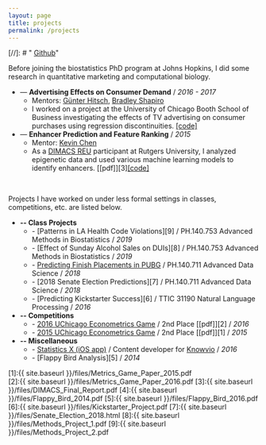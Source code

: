 ```yaml
---
layout: page
title: projects
permalink: /projects
---
```


[//]: # "<i class="fab fa-github"></i> <a href = "https://github.com/albertkuo">Github</a>"

Before joining the biostatistics PhD program at Johns Hopkins, I did some research in quantitative marketing and computational biology.

* — **Advertising Effects on Consumer Demand** / *2016 - 2017*
  * Mentors: [G&uuml;nter Hitsch](https://www.chicagobooth.edu/faculty/directory/h/gunter-j-hitsch), [Bradley Shapiro](https://www.chicagobooth.edu/faculty/directory/s/bradley-shapiro)
  * I worked on a project at the University of Chicago Booth School of Business investigating the effects of TV advertising on consumer purchases using regression discontinuities. [[code]](https://github.com/albertkuo/ra_booth)
* — **Enhancer Prediction and Feature Ranking** / *2015*
  * Mentor: [Kevin Chen](https://genfaculty.rutgers.edu/kcchen/home)
  * As a [DIMACS REU](http://reu.dimacs.rutgers.edu/) participant at Rutgers University, I analyzed epigenetic data and used various machine learning models to identify enhancers. [[pdf]][3][[code]](https://github.com/albertkuo/dimacs)

<br>

Projects I have worked on under less formal settings in classes, competitions, etc. are listed below.

* **-- Class Projects**
  * \- [Patterns in LA Health Code Violations][9] / PH.140.753 Advanced Methods in Biostatistics / *2019* 
  * \- [Effect of Sunday Alcohol Sales on DUIs][8] / PH.140.753 Advanced Methods in Biostatistics / *2019* 
  * \- [Predicting Finish Placements in PUBG](https://pubg-prediction.github.io/project/) / PH.140.711 Advanced Data Science / *2018* 
  * \- [2018 Senate Election Predictions][7] / PH.140.711 Advanced Data Science / *2018*
  * \- [Predicting Kickstarter Success][6] / TTIC 31190 Natural Language Processing / *2016* 
* **-- Competitions**
  * \- [2016 UChicago Econometrics Game](https://voices.uchicago.edu/oeconomica/metrics-game/) / 2nd Place [[pdf]][2]  / *2016*  
  * \- [2015 UChicago Econometrics Game](https://voices.uchicago.edu/oeconomica/metrics-game/) / 2nd Place [[pdf]][1] / *2015*
* **-- Miscellaneous**
  * \- [Statistics X (iOS app)](https://itunes.apple.com/us/app/statistics-x-college-ap-stats/id1087170766?mt=8) / Content developer for [Knowvio](http://knowvio.org/) / *2016*
  * \- [Flappy Bird Analysis][5] / *2014* 

[1]:{{ site.baseurl }}/files/Metrics_Game_Paper_2015.pdf   
[2]:{{ site.baseurl }}/files/Metrics_Game_Paper_2016.pdf 
[3]:{{ site.baseurl }}/files/DIMACS_Final_Report.pdf
[4]:{{ site.baseurl }}/files/Flappy_Bird_2014.pdf
[5]:{{ site.baseurl }}/files/Flappy_Bird_2016.pdf
[6]:{{ site.baseurl }}/files/Kickstarter_Project.pdf
[7]:{{ site.baseurl }}/files/Senate_Election_2018.html
[8]:{{ site.baseurl }}/files/Methods_Project_1.pdf
[9]:{{ site.baseurl }}/files/Methods_Project_2.pdf

